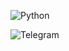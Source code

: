 ![Python](https://telegra.ph/file/caeb5fdffef27acd787da.jpg)

![Telegram](https://telegra.ph/file/d77c23253463f4f11ee89.jpg)

